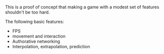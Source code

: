 This is a proof of concept that making a game with a modest set of features shouldn't be too hard.

The following basic features:
* FPS
* movement and interaction
* Authorative networking
* Interpolation, extrapolation, prediction
